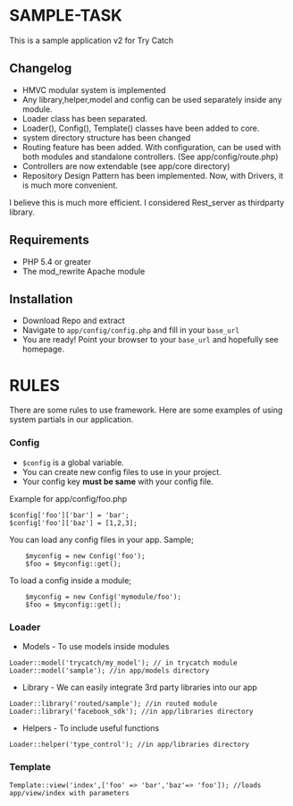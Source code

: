 # SAMPLE-TASK

This is a sample application v2 for Try Catch

## Changelog

* HMVC modular system is implemented
* Any library,helper,model and config can be used separately inside any module.
* Loader class has been separated.
* Loader(), Config(), Template() classes have been added to core.
* system directory structure has been changed
* Routing feature has been added. With configuration, can be used with both modules and standalone controllers. (See app/config/route.php)
* Controllers are now extendable (see app/core directory)
* Repository Design Pattern has been implemented. Now, with Drivers, it is much more convenient.

I believe this is much more efficient. I considered Rest_server as thirdparty library.

## Requirements

* PHP 5.4 or greater
* The mod_rewrite Apache module

## Installation

* Download Repo and extract
* Navigate to `app/config/config.php` and fill in your `base_url`
* You are ready! Point your browser to your `base_url` and hopefully see homepage.


# RULES

There are some rules to use framework. Here are some examples of using system partials in our application.

### Config

* ```$config``` is a global variable.
* You can create new config files to use in your project.
* Your config key **must be same** with your config file.

Example for app/config/foo.php
```
$config['foo']['bar'] = 'bar';
$config['foo']['baz'] = [1,2,3];
```

You can load any config files in your app. Sample;
```
    $myconfig = new Config('foo');
    $foo = $myconfig::get();

```
To load a config inside a module;
```
    $myconfig = new Config('mymodule/foo');
    $foo = $myconfig::get();
```

### Loader

* Models - To use models inside modules
```
Loader::model('trycatch/my_model'); // in trycatch module
Loader::model('sample'); //in app/models directory
```

* Library - We can easily integrate 3rd party libraries into our app
```
Loader::library('routed/sample'); //in routed module
Loader::library('facebook_sdk'); //in app/libraries directory
```


* Helpers - To include useful functions
```
Loader::helper('type_control'); //in app/libraries directory
```

### Template

```
Template::view('index',['foo' => 'bar','baz'=> 'foo']); //loads app/view/index with parameters
```
